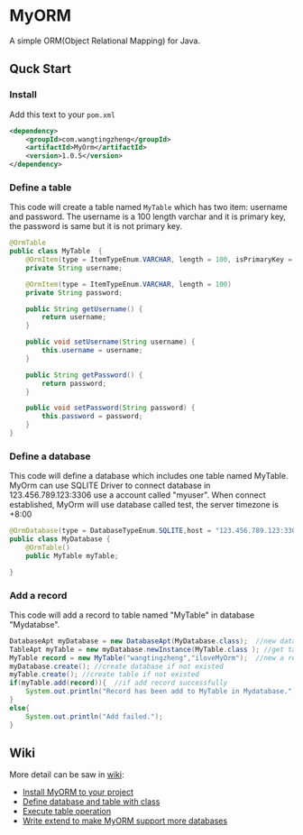 # MyORM
A simple ORM(Object Relational Mapping) for Java.
## Quck Start
### Install
Add this text to your `pom.xml`
```xml
<dependency>
    <groupId>com.wangtingzheng</groupId>
    <artifactId>MyOrm</artifactId>
    <version>1.0.5</version>
</dependency>
```
### Define a table
This code will create a table named `MyTable` which has two item: username and password. The username is a 100 length varchar and it is primary key, the password is same but it is not primary key.
```java
@OrmTable
public class MyTable  {
    @OrmItem(type = ItemTypeEnum.VARCHAR, length = 100, isPrimaryKey = true)
    private String username;

    @OrmItem(type = ItemTypeEnum.VARCHAR, length = 100)
    private String password;

    public String getUsername() {
        return username;
    }

    public void setUsername(String username) {
        this.username = username;
    }

    public String getPassword() {
        return password;
    }

    public void setPassword(String password) {
        this.password = password;
    }
}
```
### Define a database
This code will define a database which includes one table named MyTable. MyOrm can use SQLITE Driver to connect database in 123.456.789.123:3306 use a account called "myuser". When connect established, MyOrm will use database called test, the server timezone is +8:00
```java
@OrmDatabase(type = DatabaseTypeEnum.SQLITE,host = "123.456.789.123:3306",username = "myuser",password = "mypassword",openDatabase = "test",serverTimezone = "+8:00")
public class MyDatabase {
    @OrmTable()
    public MyTable myTable;

}
```
### Add a record
This code will add a record to table named "MyTable" in database "Mydatabse".
```java
DatabaseApt myDatabase = new DatabaseApt(MyDatabase.class);  //new database annotation process tool
TableApt myTable = new myDatabase.newInstance(MyTable.class ); //get table annotation process tool
MyTable record = new MyTable("wangtingzheng","iloveMyOrm");  //new a record obejct
myDatabase.create(); //create database if not existed
myTable.create(); //create table if not existed
if(myTable.add(record)){  //if add record successfully
    System.out.println("Record has been add to MyTable in Mydatabase.");
}
else{
    System.out.println("Add failed."); 
}
```
## Wiki
More detail can be saw in [wiki](./wiki):
- [Install MyORM to your project](./Install)
- [Define database and table with class](./Define)
- [Execute table operation](./Operation)
- [Write extend to make MyORM support more databases](./Extend)
